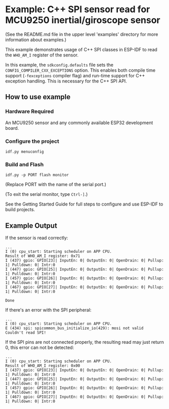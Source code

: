 # Example: C++ SPI sensor read for MCU9250 inertial/giroscope sensor

(See the README.md file in the upper level 'examples' directory for more information about examples.)

This example demonstrates usage of C++ SPI classes in ESP-IDF to read the `WHO_AM_I` register of the sensor.

In this example, the `sdkconfig.defaults` file sets the `CONFIG_COMPILER_CXX_EXCEPTIONS` option. 
This enables both compile time support (`-fexceptions` compiler flag) and run-time support for C++ exception handling.
This is necessary for the C++ SPI API.

## How to use example

### Hardware Required

An MCU9250 sensor and any commonly available ESP32 development board.

### Configure the project

```
idf.py menuconfig
```

### Build and Flash

```
idf.py -p PORT flash monitor
```

(Replace PORT with the name of the serial port.)

(To exit the serial monitor, type ``Ctrl-]``.)

See the Getting Started Guide for full steps to configure and use ESP-IDF to build projects.

## Example Output

If the sensor is read correctly:

```
...
I (0) cpu_start: Starting scheduler on APP CPU.
Result of WHO_AM_I register: 0x71
I (437) gpio: GPIO[23]| InputEn: 0| OutputEn: 0| OpenDrain: 0| Pullup: 1| Pulldown: 0| Intr:0
I (447) gpio: GPIO[25]| InputEn: 0| OutputEn: 0| OpenDrain: 0| Pullup: 1| Pulldown: 0| Intr:0
I (457) gpio: GPIO[26]| InputEn: 0| OutputEn: 0| OpenDrain: 0| Pullup: 1| Pulldown: 0| Intr:0
I (467) gpio: GPIO[27]| InputEn: 0| OutputEn: 0| OpenDrain: 0| Pullup: 1| Pulldown: 0| Intr:0

Done
```

If there's an error with the SPI peripheral:
```
...
I (0) cpu_start: Starting scheduler on APP CPU.
E (434) spi: spicommon_bus_initialize_io(429): mosi not valid
Couldn't read SPI!
```

If the SPI pins are not connected properly, the resulting read may just return 0, this error can not be detected:
```
...
I (0) cpu_start: Starting scheduler on APP CPU.
Result of WHO_AM_I register: 0x00
I (437) gpio: GPIO[23]| InputEn: 0| OutputEn: 0| OpenDrain: 0| Pullup: 1| Pulldown: 0| Intr:0
I (447) gpio: GPIO[25]| InputEn: 0| OutputEn: 0| OpenDrain: 0| Pullup: 1| Pulldown: 0| Intr:0
I (457) gpio: GPIO[26]| InputEn: 0| OutputEn: 0| OpenDrain: 0| Pullup: 1| Pulldown: 0| Intr:0
I (467) gpio: GPIO[27]| InputEn: 0| OutputEn: 0| OpenDrain: 0| Pullup: 1| Pulldown: 0| Intr:0
```
